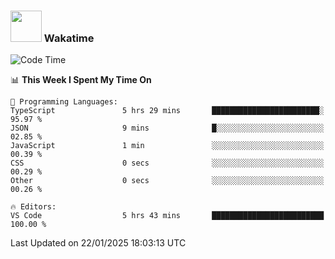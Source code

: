 ### <img src="https://media.giphy.com/media/VgCDAzcKvsR6OM0uWg/giphy.gif" width="50"> Wakatime

  <!--START_SECTION:waka-->
![Code Time](http://img.shields.io/badge/Code%20Time-1%2C475%20hrs%2027%20mins-blue)

📊 **This Week I Spent My Time On** 

```text
💬 Programming Languages: 
TypeScript               5 hrs 29 mins       ████████████████████████░   95.97 % 
JSON                     9 mins              █░░░░░░░░░░░░░░░░░░░░░░░░   02.85 % 
JavaScript               1 min               ░░░░░░░░░░░░░░░░░░░░░░░░░   00.39 % 
CSS                      0 secs              ░░░░░░░░░░░░░░░░░░░░░░░░░   00.29 % 
Other                    0 secs              ░░░░░░░░░░░░░░░░░░░░░░░░░   00.26 % 

🔥 Editors: 
VS Code                  5 hrs 43 mins       █████████████████████████   100.00 % 
```


 Last Updated on 22/01/2025 18:03:13 UTC
<!--END_SECTION:waka-->
